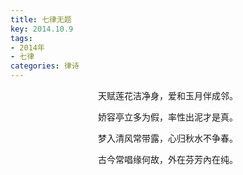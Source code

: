 ```yaml
---
title: 七律无题
key: 2014.10.9
tags: 
- 2014年 
- 七律
categories: 律诗
---
```


<p align="center">天赋莲花洁净身，爱和玉月伴成邻。
</p>
<p align="center">娇容亭立多为假，率性出泥才是真。
</p>
<p align="center">梦入清风常带露，心归秋水不争春。
</p>
<p align="center">古今常唱缘何故，外在芬芳內在纯。
</p>
